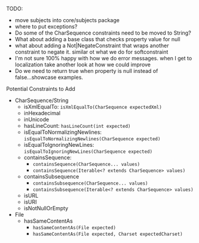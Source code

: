 TODO:
- move subjects into core/subjects package
- where to put exceptions?
- Do some of the CharSequence constraints need to be moved to String?
- What about adding a base class that checks property value for null
- what about adding a Not|NegateConstraint that wraps another constraint to negate it. similar ot what we do for softconstraint
- I'm not sure 100% happy with how we do error messages. when I get to localization take another look at how we could improve
- Do we need to return true when property is null instead of false...showcase examples.


Potential Constraints to Add
- CharSequence/String
    - isXmlEqualTo: `isXmlEqualTo(CharSequence expectedXml)`
    - inHexadecimal
    - inUnicode
    - hasLineCount: `hasLineCount(int expected)`
    - isEqualToNormalizingNewlines: `isEqualToNormalizingNewlines(CharSequence expected)`
    - isEqualToIgnoringNewLines: `isEqualToIgnoringNewLines(CharSequence expected)`
    - containsSequence: 
        - `containsSequence(CharSequence... values)`
        - `containsSequence(Iterable<? extends CharSequence> values)`
    - containsSubsequence
        - `containsSubsequence(CharSequence... values)`
        - `containsSubsequence(Iterable<? extends CharSequence> values)`
    - isURL 
    - isURI
    - isNotNullOrEmpty
- File
    - hasSameContentAs
       - `hasSameContentAs(File expected)`
       - `hasSameContentAs(File expected, Charset expectedCharset)`


